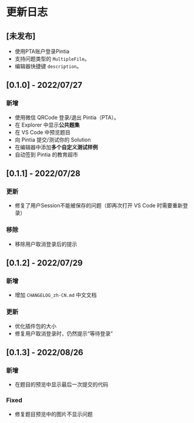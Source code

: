 # 更新日志

## [未发布]

- 使用PTA账户登录Pintia
- 支持问题类型的 `MultipleFile`。
- 编辑器快捷键 `description`。

## [0.1.0] - 2022/07/27

### 新增

- 使用微信 QRCode 登录/退出 Pintia（PTA）。
- 在 Explorer 中显示**公共题集**
- 在 VS Code 中预览题目
- 向 Pintia 提交/测试你的 Solution
- 在编辑器中添加**多个自定义测试样例**
- 自动签到 Pintia 的教育超市

## [0.1.1] - 2022/07/28

### 更新

- 修复了用户Session不能被保存的问题（即再次打开 VS Code 时需要重新登录）

### 移除

- 移除用户取消登录后的提示

## [0.1.2] - 2022/07/29

### 新增

- 增加 `CHANGELOG_zh-CN.md` 中文文档

### 更新

- 优化插件包的大小
- 修复用户取消登录时，仍然提示“等待登录”

## [0.1.3] - 2022/08/26

### 新增

- 在题目的预览中显示最后一次提交的代码

### Fixed

- 修复题目预览中的图片不显示问题
